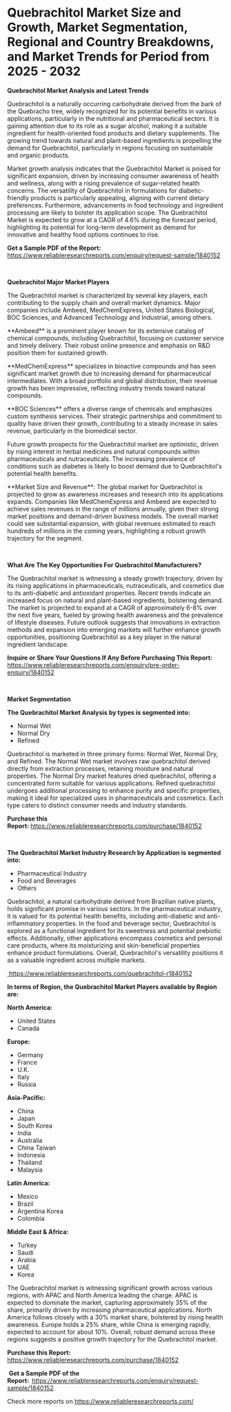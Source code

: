 <p><h1>Quebrachitol Market Size and Growth, Market Segmentation, Regional and Country Breakdowns, and Market Trends for Period from 2025 -  2032</h1></p><p><strong>Quebrachitol Market Analysis and Latest Trends</strong></p>
<p><p>Quebrachitol is a naturally occurring carbohydrate derived from the bark of the Quebracho tree, widely recognized for its potential benefits in various applications, particularly in the nutritional and pharmaceutical sectors. It is gaining attention due to its role as a sugar alcohol, making it a suitable ingredient for health-oriented food products and dietary supplements. The growing trend towards natural and plant-based ingredients is propelling the demand for Quebrachitol, particularly in regions focusing on sustainable and organic products.</p><p>Market growth analysis indicates that the Quebrachitol Market is poised for significant expansion, driven by increasing consumer awareness of health and wellness, along with a rising prevalence of sugar-related health concerns. The versatility of Quebrachitol in formulations for diabetic-friendly products is particularly appealing, aligning with current dietary preferences. Furthermore, advancements in food technology and ingredient processing are likely to bolster its application scope. The Quebrachitol Market is expected to grow at a CAGR of 4.6% during the forecast period, highlighting its potential for long-term development as demand for innovative and healthy food options continues to rise.</p></p>
<p><strong>Get a Sample PDF of the Report:&nbsp;</strong> <a href="https://www.reliableresearchreports.com/enquiry/request-sample/1840152?utm_campaign=3090&utm_medium=2&utm_source=Github&utm_content=ia&utm_term=02042025&utm_id=quebrachitol">https://www.reliableresearchreports.com/enquiry/request-sample/1840152</a></p>
<p>&nbsp;</p>
<p><strong>Quebrachitol Major Market Players</strong></p>
<p><p>The Quebrachitol market is characterized by several key players, each contributing to the supply chain and overall market dynamics. Major companies include Ambeed, MedChemExpress, United States Biological, BOC Sciences, and Advanced Technology and Industrial, among others. </p><p>**Ambeed** is a prominent player known for its extensive catalog of chemical compounds, including Quebrachitol, focusing on customer service and timely delivery. Their robust online presence and emphasis on R&D position them for sustained growth.</p><p>**MedChemExpress** specializes in bioactive compounds and has seen significant market growth due to increasing demand for pharmaceutical intermediates. With a broad portfolio and global distribution, their revenue growth has been impressive, reflecting industry trends toward natural compounds.</p><p>**BOC Sciences** offers a diverse range of chemicals and emphasizes custom synthesis services. Their strategic partnerships and commitment to quality have driven their growth, contributing to a steady increase in sales revenue, particularly in the biomedical sector.</p><p>Future growth prospects for the Quebrachitol market are optimistic, driven by rising interest in herbal medicines and natural compounds within pharmaceuticals and nutraceuticals. The increasing prevalence of conditions such as diabetes is likely to boost demand due to Quebrachitol's potential health benefits.</p><p>**Market Size and Revenue**: The global market for Quebrachitol is projected to grow as awareness increases and research into its applications expands. Companies like MedChemExpress and Ambeed are expected to achieve sales revenues in the range of millions annually, given their strong market positions and demand-driven business models. The overall market could see substantial expansion, with global revenues estimated to reach hundreds of millions in the coming years, highlighting a robust growth trajectory for the segment.</p></p>
<p>&nbsp;</p>
<p><strong>What Are The Key Opportunities For Quebrachitol Manufacturers?</strong></p>
<p><p>The Quebrachitol market is witnessing a steady growth trajectory, driven by its rising applications in pharmaceuticals, nutraceuticals, and cosmetics due to its anti-diabetic and antioxidant properties. Recent trends indicate an increased focus on natural and plant-based ingredients, bolstering demand. The market is projected to expand at a CAGR of approximately 6-8% over the next five years, fueled by growing health awareness and the prevalence of lifestyle diseases. Future outlook suggests that innovations in extraction methods and expansion into emerging markets will further enhance growth opportunities, positioning Quebrachitol as a key player in the natural ingredient landscape.</p></p>
<p><strong>Inquire or Share Your Questions If Any Before Purchasing This Report:</strong> <a href="https://www.reliableresearchreports.com/enquiry/pre-order-enquiry/1840152?utm_campaign=3090&utm_medium=2&utm_source=Github&utm_content=ia&utm_term=02042025&utm_id=quebrachitol">https://www.reliableresearchreports.com/enquiry/pre-order-enquiry/1840152</a></p>
<p>&nbsp;</p>
<p><strong>Market Segmentation</strong></p>
<p><strong>The Quebrachitol Market Analysis by types is segmented into:</strong></p>
<p><ul><li>Normal Wet</li><li>Normal Dry</li><li>Refined</li></ul></p>
<p><p>Quebrachitol is marketed in three primary forms: Normal Wet, Normal Dry, and Refined. The Normal Wet market involves raw quebrachitol derived directly from extraction processes, retaining moisture and natural properties. The Normal Dry market features dried quebrachitol, offering a concentrated form suitable for various applications. Refined quebrachitol undergoes additional processing to enhance purity and specific properties, making it ideal for specialized uses in pharmaceuticals and cosmetics. Each type caters to distinct consumer needs and industry standards.</p></p>
<p><strong>Purchase this Report:&nbsp;</strong><a href="https://www.reliableresearchreports.com/purchase/1840152?utm_campaign=3090&utm_medium=2&utm_source=Github&utm_content=ia&utm_term=02042025&utm_id=quebrachitol">https://www.reliableresearchreports.com/purchase/1840152</a></p>
<p>&nbsp;</p>
<p><strong>The Quebrachitol Market Industry Research by Application is segmented into:</strong></p>
<p><ul><li>Pharmaceutical Industry</li><li>Food and Beverages</li><li>Others</li></ul></p>
<p><p>Quebrachitol, a natural carbohydrate derived from Brazilian native plants, holds significant promise in various sectors. In the pharmaceutical industry, it is valued for its potential health benefits, including anti-diabetic and anti-inflammatory properties. In the food and beverage sector, Quebrachitol is explored as a functional ingredient for its sweetness and potential prebiotic effects. Additionally, other applications encompass cosmetics and personal care products, where its moisturizing and skin-beneficial properties enhance product formulations. Overall, Quebrachitol's versatility positions it as a valuable ingredient across multiple markets.</p></p>
<p><a href="https://www.reliableresearchreports.com/quebrachitol-r1840152?utm_campaign=3090&utm_medium=2&utm_source=Github&utm_content=ia&utm_term=02042025&utm_id=quebrachitol">&nbsp;https://www.reliableresearchreports.com/quebrachitol-r1840152</a></p>
<p><strong>In terms of Region, the Quebrachitol Market Players available by Region are:</strong></p>
<p>
    <p> <strong> North America: </strong>
        <ul>
            <li>United States</li>
            <li>Canada</li>
        </ul>
        </p> 
    <p> <strong> Europe: </strong>
        <ul>
            <li>Germany</li>
            <li>France</li>
            <li>U.K.</li>
            <li>Italy</li>
            <li>Russia</li>
        </ul>
        </p> 
    <p> <strong> Asia-Pacific: </strong>
        <ul>
            <li>China</li>
            <li>Japan</li>
            <li>South Korea</li>
            <li>India</li>
            <li>Australia</li>
            <li>China Taiwan</li>
            <li>Indonesia</li>
            <li>Thailand</li>
            <li>Malaysia</li>
        </ul>
        </p> 
    <p> <strong> Latin America: </strong>
        <ul>
            <li>Mexico</li>
            <li>Brazil</li>
            <li>Argentina Korea</li>
            <li>Colombia</li>
        </ul>
        </p> 
    <p> <strong> Middle East & Africa: </strong>
        <ul>
            <li>Turkey</li>
            <li>Saudi</li>
            <li>Arabia</li>
            <li>UAE</li>
            <li>Korea</li>
        </ul>
    </p>
    </p>
<p><p>The Quebrachitol market is witnessing significant growth across various regions, with APAC and North America leading the charge. APAC is expected to dominate the market, capturing approximately 35% of the share, primarily driven by increasing pharmaceutical applications. North America follows closely with a 30% market share, bolstered by rising health awareness. Europe holds a 25% share, while China is emerging rapidly, expected to account for about 10%. Overall, robust demand across these regions suggests a positive growth trajectory for the Quebrachitol market.</p></p>
<p><strong>Purchase this Report: </strong><a href="https://www.reliableresearchreports.com/purchase/1840152?utm_campaign=3090&utm_medium=2&utm_source=Github&utm_content=ia&utm_term=02042025&utm_id=quebrachitol">https://www.reliableresearchreports.com/purchase/1840152</a></p>
<p>&nbsp;<strong>Get a Sample PDF of the Report:&nbsp;&nbsp;</strong><a href="https://www.reliableresearchreports.com/enquiry/request-sample/1840152?utm_campaign=3090&utm_medium=2&utm_source=Github&utm_content=ia&utm_term=02042025&utm_id=quebrachitol">https://www.reliableresearchreports.com/enquiry/request-sample/1840152</a></p>
<p><strong></strong></p>
<p>Check more reports on <a href="https://www.reliableresearchreports.com/?utm_campaign=3090&utm_medium=2&utm_source=Github&utm_content=ia&utm_term=02042025&utm_id=quebrachitol">https://www.reliableresearchreports.com/</a></p>